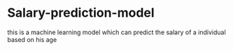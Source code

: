 # Salary-prediction-model
this is a machine learning model which can predict the salary of a individual based on his age
